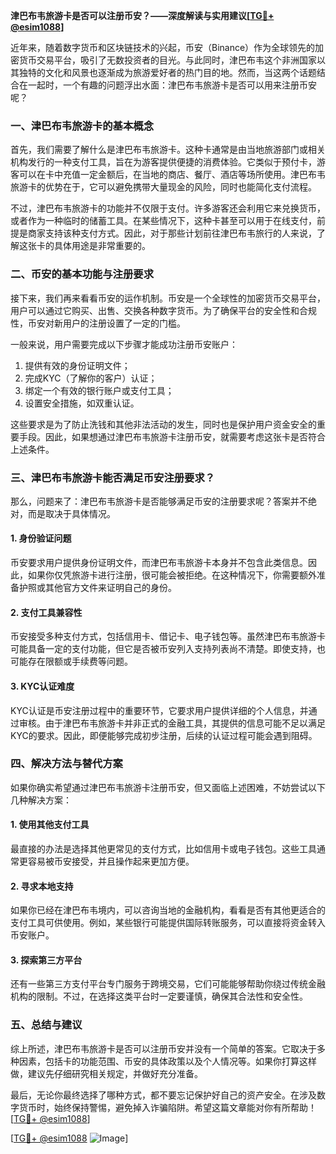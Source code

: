 **津巴布韦旅游卡是否可以注册币安？——深度解读与实用建议[[TG💪+ @esim1088](https://t.me/s/esim1088)]**

近年来，随着数字货币和区块链技术的兴起，币安（Binance）作为全球领先的加密货币交易平台，吸引了无数投资者的目光。与此同时，津巴布韦这个非洲国家以其独特的文化和风景也逐渐成为旅游爱好者的热门目的地。然而，当这两个话题结合在一起时，一个有趣的问题浮出水面：津巴布韦旅游卡是否可以用来注册币安呢？

### 一、津巴布韦旅游卡的基本概念

首先，我们需要了解什么是津巴布韦旅游卡。这种卡通常是由当地旅游部门或相关机构发行的一种支付工具，旨在为游客提供便捷的消费体验。它类似于预付卡，游客可以在卡中充值一定金额后，在当地的商店、餐厅、酒店等场所使用。津巴布韦旅游卡的优势在于，它可以避免携带大量现金的风险，同时也能简化支付流程。

不过，津巴布韦旅游卡的功能并不仅限于支付。许多游客还会利用它来兑换货币，或者作为一种临时的储蓄工具。在某些情况下，这种卡甚至可以用于在线支付，前提是商家支持该种支付方式。因此，对于那些计划前往津巴布韦旅行的人来说，了解这张卡的具体用途是非常重要的。

### 二、币安的基本功能与注册要求

接下来，我们再来看看币安的运作机制。币安是一个全球性的加密货币交易平台，用户可以通过它购买、出售、交换各种数字货币。为了确保平台的安全性和合规性，币安对新用户的注册设置了一定的门槛。

一般来说，用户需要完成以下步骤才能成功注册币安账户：
1. 提供有效的身份证明文件；
2. 完成KYC（了解你的客户）认证；
3. 绑定一个有效的银行账户或支付工具；
4. 设置安全措施，如双重认证。

这些要求是为了防止洗钱和其他非法活动的发生，同时也是保护用户资金安全的重要手段。因此，如果想通过津巴布韦旅游卡注册币安，就需要考虑这张卡是否符合上述条件。

### 三、津巴布韦旅游卡能否满足币安注册要求？

那么，问题来了：津巴布韦旅游卡是否能够满足币安的注册要求呢？答案并不绝对，而是取决于具体情况。

#### 1. 身份验证问题
币安要求用户提供身份证明文件，而津巴布韦旅游卡本身并不包含此类信息。因此，如果你仅凭旅游卡进行注册，很可能会被拒绝。在这种情况下，你需要额外准备护照或其他官方文件来证明自己的身份。

#### 2. 支付工具兼容性
币安接受多种支付方式，包括信用卡、借记卡、电子钱包等。虽然津巴布韦旅游卡可能具备一定的支付功能，但它是否被币安列入支持列表尚不清楚。即使支持，也可能存在限额或手续费等问题。

#### 3. KYC认证难度
KYC认证是币安注册过程中的重要环节，它要求用户提供详细的个人信息，并通过审核。由于津巴布韦旅游卡并非正式的金融工具，其提供的信息可能不足以满足KYC的要求。因此，即便能够完成初步注册，后续的认证过程可能会遇到阻碍。

### 四、解决方法与替代方案

如果你确实希望通过津巴布韦旅游卡注册币安，但又面临上述困难，不妨尝试以下几种解决方案：

#### 1. 使用其他支付工具
最直接的办法是选择其他更常见的支付方式，比如信用卡或电子钱包。这些工具通常更容易被币安接受，并且操作起来更加方便。

#### 2. 寻求本地支持
如果你已经在津巴布韦境内，可以咨询当地的金融机构，看看是否有其他更适合的支付工具可供使用。例如，某些银行可能提供国际转账服务，可以直接将资金转入币安账户。

#### 3. 探索第三方平台
还有一些第三方支付平台专门服务于跨境交易，它们可能能够帮助你绕过传统金融机构的限制。不过，在选择这类平台时一定要谨慎，确保其合法性和安全性。

### 五、总结与建议

综上所述，津巴布韦旅游卡是否可以注册币安并没有一个简单的答案。它取决于多种因素，包括卡的功能范围、币安的具体政策以及个人情况等。如果你打算这样做，建议先仔细研究相关规定，并做好充分准备。

最后，无论你最终选择了哪种方式，都不要忘记保护好自己的资产安全。在涉及数字货币时，始终保持警惕，避免掉入诈骗陷阱。希望这篇文章能对你有所帮助！[[TG💪+ @esim1088](https://t.me/s/esim1088)]

[[TG💪+ @esim1088](https://t.me/s/esim1088) ![Image](https://i.postimg.cc/4NQfJmqS/Snipaste-2025-05-13-00-14-12.png)]